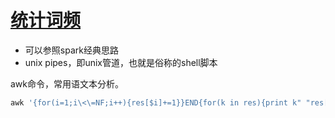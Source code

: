 # [统计词频](https://leetcode-cn.com/problems/word-frequency/submissions/)

* 可以参照spark经典思路
* unix pipes，即unix管道，也就是俗称的shell脚本

awk命令，常用语文本分析。

```python 
awk '{for(i=1;i\<\=NF;i++){res[$i]+=1}}END{for(k in res){print k" "res[k]} }' words.txt | sort -nr -k2